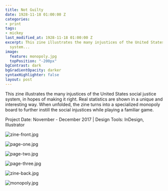 ```yaml
---
title: Not Guilty
date: 1928-11-18 01:00:00 Z
categories:
- print
tags:
- mickey
last_modified_at: 1928-11-18 01:00:00 Z
excerpt: This zine illustrates the many injustices of the United States social justice
  system...
image:
  feature: monopoly.jpg
  topPosition: "-200px"
bgContrast: dark
bgGradientOpacity: darker
syntaxHighlighter: false
layout: post
---
```


This zine illustrates the many injustices of the United States social justice system, in hopes of making it right. Real statistics are shown in a unique and interesting way. When unfolded, the zine turns into a specialized monopoly board to further instill the social injustices while playing a familiar game.

Project Date: November - December 2017 | Design Tools: InDesign, Illustrator

![zine-front.jpg](/uploads/zine-front.jpg)

![page-one.jpg](/uploads/page-one.jpg)

![page-two.jpg](/uploads/page-two.jpg)

![page-three.jpg](/uploads/page-three.jpg)

![zine-back.jpg](/uploads/zine-back.jpg)

![monopoly.jpg](/uploads/monopoly.jpg)
